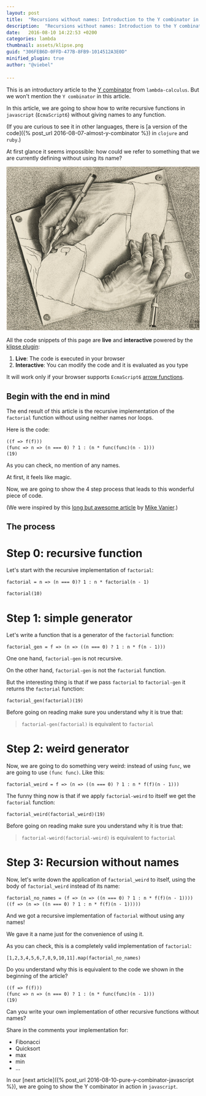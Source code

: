```yaml
---
layout: post
title:  "Recursions without names: Introduction to the Y combinator in javascript"
description:  "Recursions without names: Introduction to the Y combinator in javascript"
date:   2016-08-10 14:22:53 +0200
categories: lambda
thumbnail: assets/klipse.png
guid: "306FEB6D-0FFD-477B-8FB9-1014512A3E0D"
minified_plugin: true
author: "@viebel"

---
```



This is an introductory article to the [Y combinator](https://en.wikipedia.org/wiki/Fixed-point_combinator) from `lambda-calculus`. But we won't mention the `Y combinator` in this article.

In this article, we are going to show how to write recursive functions in `javascript` (`EcmaScript6`) without giving names to any function.


(If you are curious to see it in other languages, there is [a version of the code]({% post_url 2016-08-07-almost-y-combinator %}) in `clojure` and `ruby`.)

At first glance it seems impossible: how could we refer to something that we are currently defining without using its name?


![Escher](/assets/escher_hand.jpg)

All the code snippets of this page are **live** and **interactive** powered by the [klipse plugin](https://github.com/viebel/klipse):

1. **Live**: The code is executed in your browser
2. **Interactive**: You can modify the code and it is evaluated as you type


It will work only if your browser supports `EcmaScript6` [arrow functions](https://kangax.github.io/compat-table/es6/).

## Begin with the end in mind

The end result of this article is the recursive implementation of the `factorial` function without using neither names nor loops.

Here is the code:

~~~klipse-eval-js
((f => f(f)))
(func => n => (n === 0) ? 1 : (n * func(func)(n - 1)))
(19)
~~~

As you can check, no mention of any names.

At first, it feels like magic.

Now, we are going to show the 4 step process that leads to this wonderful piece of code.


(We were inspired by this [long but awesome article](http://mvanier.livejournal.com/2897.html) by [Mike Vanier](http://users.cms.caltech.edu/~mvanier/).)

## The process

# Step 0: recursive function

Let's start with the recursive implementation of `factorial`:

~~~klipse-eval-js
factorial = n => (n === 0)? 1 : n * factorial(n - 1)
~~~

~~~klipse-eval-js
factorial(10)
~~~

# Step 1: simple generator

Let's write a function that is a generator of the `factorial` function:


~~~klipse-eval-js
factorial_gen = f => (n => ((n === 0) ? 1 : n * f(n - 1)))
~~~

One one hand, `factorial-gen` is not recursive.

On the other hand, `factorial-gen` is not the `factorial` function. 

But the interesting thing is that if we pass `factorial` to `factorial-gen` it returns the `factorial` function:

~~~klipse-eval-js
factorial_gen(factorial)(19)
~~~


Before going on reading make sure you understand why it is true that:

> `factorial-gen(factorial)` is equivalent to `factorial`

# Step 2: weird generator


Now, we are going to do something very weird: instead of using `func`, we are going to use `(func func)`. Like this:

~~~klipse-eval-js
factorial_weird = f => (n => ((n === 0) ? 1 : n * f(f)(n - 1)))
~~~

The funny thing now is that if we apply `factorial-weird` to itself we get the `factorial` function:


~~~klipse-eval-js
factorial_weird(factorial_weird)(19)
~~~

Before going on reading make sure you understand why it is true that:

> `factorial-weird(factorial-weird)` is equivalent to `factorial`


# Step 3: Recursion without names

Now, let's write down the application of `factorial_weird` to itself, using the body of `factorial_weird` instead of its name:

~~~klipse-eval-js
factorial_no_names = (f => (n => ((n === 0) ? 1 : n * f(f)(n - 1))))((f => (n => ((n === 0) ? 1 : n * f(f)(n - 1)))))
~~~


And we got a recursive implementation of `factorial` without using any names!

We gave it a name just for the convenience of using it.


As you can check, this is a completely valid implementation of `factorial`:


~~~klipse-eval-js
[1,2,3,4,5,6,7,8,9,10,11].map(factorial_no_names)
~~~


Do you understand why this is equivalent to the code we shown in the beginning of the article?

~~~klipse-eval-js
((f => f(f)))
(func => n => (n === 0) ? 1 : (n * func(func)(n - 1)))
(19)
~~~



Can you write your own implementation of other recursive functions without names?

Share in the comments your implementation for:

- Fibonacci
- Quicksort
- max
- min
- ...


In our [next article]({% post_url 2016-08-10-pure-y-combinator-javascript %}), we are going to show the Y combinator in action in `javascript`.

